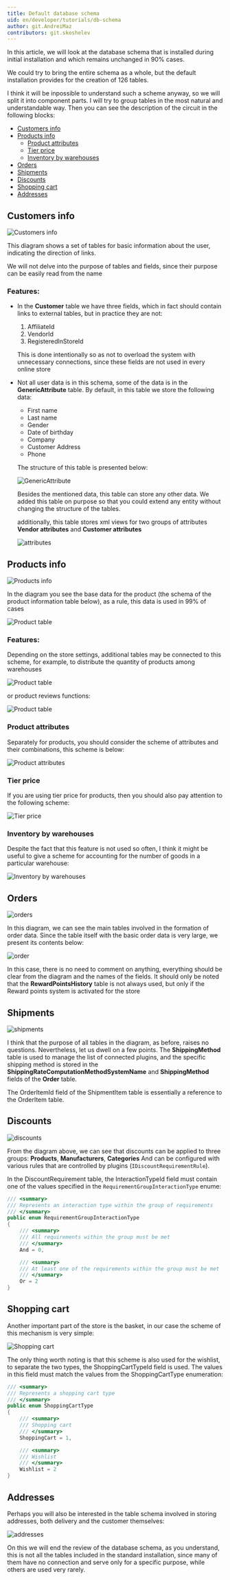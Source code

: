 ```yaml
---
title: Default database schema
uid: en/developer/tutorials/db-schema
author: git.AndreiMaz
contributors: git.skoshelev
---
```


In this article, we will look at the database schema that is installed during initial installation and which remains unchanged in 90% cases.

We could try to bring the entire schema as a whole, but the default installation provides for the creation of 126 tables. 

I think it will be inpossible to understand such a scheme anyway, so we will split it into component parts. I will try to group tables in the most natural and understandable way. Then you can see the description of the circuit in the following blocks:

* [Customers info](#customers-info)
* [Products info](#products-info)
    * [Product attributes](#product-attributes)
    * [Tier price](#tier-price)
    * [Inventory by warehouses](#inventory-by-warehouses)
* [Orders](#orders)
* [Shipments](#shipments)
* [Discounts](#discounts)
* [Shopping cart](#shopping-cart)
* [Addresses](#addresses)

## Customers info

![Customers info](_static/db-schema/customers-info.jpg)

This diagram shows a set of tables for basic information about the user, indicating the direction of links.

We will not delve into the purpose of tables and fields, since their purpose can be easily read from the name

### Features:

* In the **Customer** table we have three fields, which in fact should contain links to external tables, but in practice they are not:
    1. AffiliateId
    1. VendorId
    1. RegisteredInStoreId

    This is done intentionally so as not to overload the system with unnecessary connections, since these fields are not used in every online store

* Not all user data is in this schema, some of the data is in the **GenericAttribute** table. By default, in this table we store the following data:
    * First name
    * Last name
    * Gender
    * Date of birthday
    * Company
    * Customer Address
    * Phone

    The structure of this table is presented below:

    ![GenericAttribute](_static/db-schema/generic-attribute.jpg)

    Besides the mentioned data, this table can store any other data. We added this table on purpose so that you could extend any entity without changing the structure of the tables.

    additionally, this table stores xml views for two groups of attributes **Vendor attributes** and **Customer attributes**

    ![attributes](_static/db-schema/attributes.jpg)


## Products info

![Products info](_static/db-schema/products-info.jpg)

In the diagram you see the base data for the product (the schema of the product information table below), as a rule, this data is used in 99% of cases


![Product table](_static/db-schema/product.png)

### Features:

Depending on the store settings, additional tables may be connected to this scheme, for example, to distribute the quantity of products among warehouses

![Product table](_static/db-schema/warehouse.jpg)

or product reviews functions:

![Product table](_static/db-schema/product-review.jpg)

### Product attributes
Separately for products, you should consider the scheme of attributes and their combinations, this scheme is below:

![Product attributes](_static/db-schema/product-attributes.jpg)

### Tier price

If you are using tier price for products, then you should also pay attention to the following scheme:

![Tier price](_static/db-schema/tier-price.jpg)

### Inventory by warehouses

Despite the fact that this feature is not used so often, I think it might be useful to give a scheme for accounting for the number of goods in a particular warehouse:

![Inventory by warehouses](_static/db-schema/stock-quantity-history.jpg)

## Orders

![orders](_static/db-schema/orders.jpg)

In this diagram, we can see the main tables involved in the formation of order data. Since the table itself with the basic order data is very large, we present its contents below:

![order](_static/db-schema/order.png)

In this case, there is no need to comment on anything, everything should be clear from the diagram and the names of the fields. It should only be noted that the **RewardPointsHistory** table is not always used, but only if the Reward points system is activated for the store

## Shipments
![shipments](_static/db-schema/shipments.jpg)

I think that the purpose of all tables in the diagram, as before, raises no questions. Nevertheless, let us dwell on a few points. The **ShippingMethod** table is used to manage the list of connected plugins, and the specific shipping method is stored in the **ShippingRateComputationMethodSystemName** and **ShippingMethod** fields of the **Order** table.

The OrderItemId field of the ShipmentItem table is essentially a reference to the OrderItem table.


## Discounts

![discounts](_static/db-schema/discounts.jpg)

From the diagram above, we can see that discounts can be applied to three groups: **Products**, **Manufacturers**, **Categories**
And can be configured with various rules that are controlled by plugins (``IDiscountRequirementRule``).

In the DiscountRequirement table, the InteractionTypeId field must contain one of the values specified in the ``RequirementGroupInteractionType`` enume:

```csharp
/// <summary>
/// Represents an interaction type within the group of requirements
/// </summary>
public enum RequirementGroupInteractionType
{
    /// <summary>
    /// All requirements within the group must be met
    /// </summary>
    And = 0,

    /// <summary>
    /// At least one of the requirements within the group must be met 
    /// </summary>
    Or = 2
}
```

## Shopping cart

Another important part of the store is the basket, in our case the scheme of this mechanism is very simple:

![Shopping cart](_static/db-schema/shopping-cart-item.jpg)

The only thing worth noting is that this scheme is also used for the wishlist, to separate the two types, the ShoppingCartTypeId field is used. The values in this field must match the values from the ShoppingCartType enumeration:

```csharp
/// <summary>
/// Represents a shopping cart type
/// </summary>
public enum ShoppingCartType
{
    /// <summary>
    /// Shopping cart
    /// </summary>
    ShoppingCart = 1,

    /// <summary>
    /// Wishlist
    /// </summary>
    Wishlist = 2
}
```

## Addresses

Perhaps you will also be interested in the table schema involved in storing addresses, both delivery and the customer themselves:

![addresses](_static/db-schema/addresses.jpg)

On this we will end the review of the database schema, as you understand, this is not all the tables included in the standard installation, since many of them have no connection and serve only for a specific purpose, while others are used very rarely.
